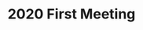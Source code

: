 ---
credit:
- Thomas Quig
featured: false
recording: ''
slides: 2020_first_meeting.pdf
tags:
- Introductions
- SIGPwny as a group
- CTFs
time_close: ''
time_start: 2020-09-24T23:15:00.000000Z
title: 2020 First Meeting
week_number: 0
---
